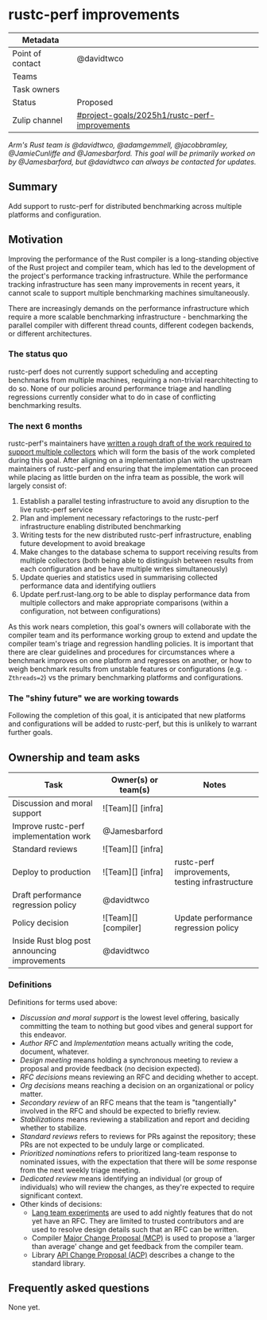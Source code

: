 # rustc-perf improvements

| Metadata         |                     |
|------------------|---------------------|
| Point of contact | @davidtwco          |
| Teams | <!-- TEAMS WITH ASKS --> |
| Task owners      | <!-- TASK OWNERS --> |
| Status           | Proposed            |
| Zulip channel    | [#project-goals/2025h1/rustc-perf-improvements][channel] |

[channel]: https://rust-lang.zulipchat.com/#narrow/channel/478771-project-goals.2F2025h1.2Frustc-perf-improvements

*Arm's Rust team is @davidtwco, @adamgemmell, @jacobbramley, @JamieCunliffe and @Jamesbarford.
This goal will be primarily worked on by @Jamesbarford, but @davidtwco can always be contacted for
updates.*

## Summary

Add support to rustc-perf for distributed benchmarking across multiple platforms and configuration.

## Motivation

Improving the performance of the Rust compiler is a long-standing objective of the Rust project
and compiler team, which has led to the development of the project's performance tracking
infrastructure. While the performance tracking infrastructure has seen many improvements in recent
years, it cannot scale to support multiple benchmarking machines simultaneously.

There are increasingly demands on the performance infrastructure which require a more scalable
benchmarking infrastructure - benchmarking the parallel compiler with different thread counts,
different codegen backends, or different architectures.

### The status quo

rustc-perf does not currently support scheduling and accepting benchmarks from multiple machines,
requiring a non-trivial rearchitecting to do so. None of our policies around performance triage
and handling regressions currently consider what to do in case of conflicting benchmarking results.

### The next 6 months

rustc-perf's maintainers have [written a rough draft of the work required to support multiple
collectors](https://hackmd.io/X1wsQvkwQB-gb5PO7t2Czw) which will form the basis of the work
completed during this goal. After aligning on a implementation plan with the upstream maintainers
of rustc-perf and ensuring that the implementation can proceed while placing as little burden on
the infra team as possible, the work will largely consist of:

1. Establish a parallel testing infrastructure to avoid any disruption to the live rustc-perf
   service
2. Plan and implement necessary refactorings to the rustc-perf infrastructure enabling distributed
   benchmarking
3. Writing tests for the new distributed rustc-perf infrastructure, enabling future development to
   avoid breakage
4. Make changes to the database schema to support receiving results from multiple collectors (both
   being able to distinguish between results from each configuration and be have multiple writes
   simultaneously)
5. Update queries and statistics used in summarising collected performance data and identifying
   outliers
6. Update perf.rust-lang.org to be able to display performance data from multiple collectors and
   make appropriate comparisons (within a configuration, not between configurations)

As this work nears completion, this goal's owners will collaborate with the compiler team and its
performance working group to extend and update the compiler team's triage and regression handling
policies. It is important that there are clear guidelines and procedures for circumstances where a
 benchmark improves on one platform and regresses on another, or how to weigh benchmark results
from unstable features or configurations (e.g. `-Zthreads=2`) vs the primary benchmarking platforms
and configurations.

### The "shiny future" we are working towards

Following the completion of this goal, it is anticipated that new platforms and configurations
will be added to rustc-perf, but this is unlikely to warrant further goals.

## Ownership and team asks

| Task                                          | Owner(s) or team(s)  | Notes                                           |
|-----------------------------------------------|----------------------|-------------------------------------------------|
| Discussion and moral support                  | ![Team][] [infra]    |                                                 |
| Improve rustc-perf implementation work        | @Jamesbarford        |                                                 |
| Standard reviews                              | ![Team][] [infra]    |                                                 |
| Deploy to production                          | ![Team][] [infra]    | rustc-perf improvements, testing infrastructure |
| Draft performance regression policy           | @davidtwco           |                                                 |
| Policy decision                               | ![Team][] [compiler] | Update performance regression policy            |
| Inside Rust blog post announcing improvements | @davidtwco           |                                                 |

### Definitions

Definitions for terms used above:

* *Discussion and moral support* is the lowest level offering, basically committing the team to
  nothing but good vibes and general support for this endeavor.
* *Author RFC* and *Implementation* means actually writing the code, document, whatever.
* *Design meeting* means holding a synchronous meeting to review a proposal and provide feedback
  (no decision expected).
* *RFC decisions* means reviewing an RFC and deciding whether to accept.
* *Org decisions* means reaching a decision on an organizational or policy matter.
* *Secondary review* of an RFC means that the team is "tangentially" involved in the RFC and
  should be expected to briefly review.
* *Stabilizations* means reviewing a stabilization and report and deciding whether to stabilize.
* *Standard reviews* refers to reviews for PRs against the repository; these PRs are not expected
  to be unduly large or complicated.
* *Prioritized nominations* refers to prioritized lang-team response to nominated issues, with
  the expectation that there will be *some* response from the next weekly triage meeting.
* *Dedicated review* means identifying an individual (or group of individuals) who will review the
  changes, as they're expected to require significant context.
* Other kinds of decisions:
    * [Lang team experiments](https://lang-team.rust-lang.org/how_to/experiment.html) are used
      to add nightly features that do not yet have an RFC. They are limited to trusted contributors
      and are used to resolve design details such that an RFC can be written.
    * Compiler [Major Change Proposal (MCP)](https://forge.rust-lang.org/compiler/mcp.html) is
      used to propose a 'larger than average' change and get feedback from the compiler team.
    * Library [API Change Proposal (ACP)](https://std-dev-guide.rust-lang.org/development/feature-lifecycle.html)
      describes a change to the standard library.

## Frequently asked questions

None yet.
